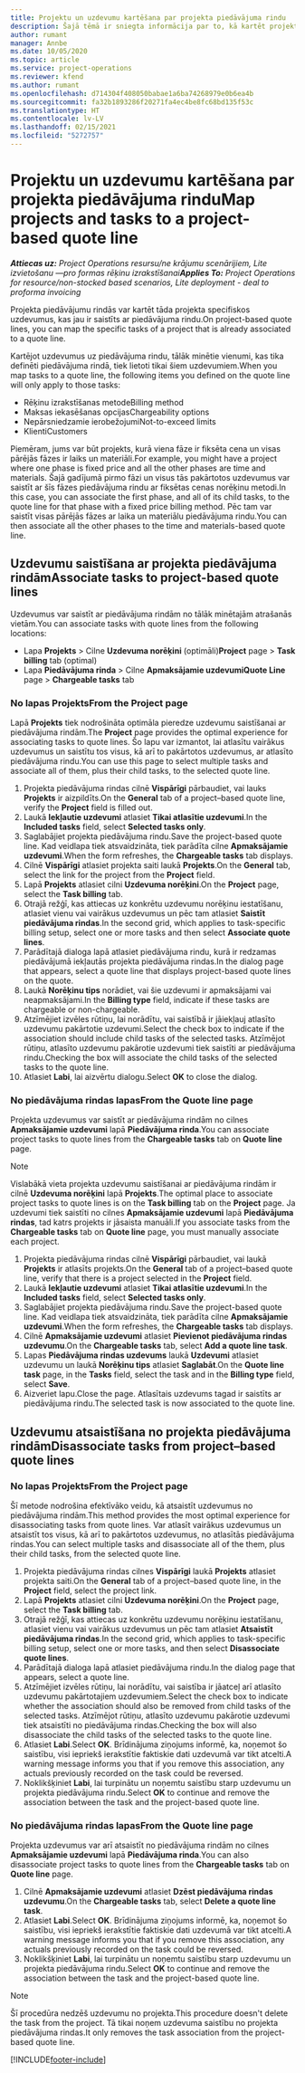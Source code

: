 ```yaml
---
title: Projektu un uzdevumu kartēšana par projekta piedāvājuma rindu
description: Šajā tēmā ir sniegta informācija par to, kā kartēt projektus un uzdevumus uz projekta uzdevuma rindu.
author: rumant
manager: Annbe
ms.date: 10/05/2020
ms.topic: article
ms.service: project-operations
ms.reviewer: kfend
ms.author: rumant
ms.openlocfilehash: d714304f408050babae1a6ba74268979e0b6ea4b
ms.sourcegitcommit: fa32b1893286f20271fa4ec4be8fc68bd135f53c
ms.translationtype: HT
ms.contentlocale: lv-LV
ms.lasthandoff: 02/15/2021
ms.locfileid: "5272757"
---
```

# <a name="map-projects-and-tasks-to-a-project-based-quote-line"></a><span data-ttu-id="d2181-103">Projektu un uzdevumu kartēšana par projekta piedāvājuma rindu</span><span class="sxs-lookup"><span data-stu-id="d2181-103">Map projects and tasks to a project-based quote line</span></span>

<span data-ttu-id="d2181-104">_**Attiecas uz:** Project Operations resursu/ne krājumu scenārijiem, Lite izvietošanu —pro formas rēķinu izrakstīšanai_</span><span class="sxs-lookup"><span data-stu-id="d2181-104">_**Applies To:** Project Operations for resource/non-stocked based scenarios, Lite deployment - deal to proforma invoicing_</span></span>

<span data-ttu-id="d2181-105">Projekta piedāvājumu rindās var kartēt tāda projekta specifiskos uzdevumus, kas jau ir saistīts ar piedāvājuma rindu.</span><span class="sxs-lookup"><span data-stu-id="d2181-105">On project-based quote lines, you can map the specific tasks of a project that is already associated to a quote line.</span></span>

<span data-ttu-id="d2181-106">Kartējot uzdevumus uz piedāvājuma rindu, tālāk minētie vienumi, kas tika definēti piedāvājuma rindā, tiek lietoti tikai šiem uzdevumiem.</span><span class="sxs-lookup"><span data-stu-id="d2181-106">When you map tasks to a quote line, the following items you defined on the quote line will only apply to those tasks:</span></span>

- <span data-ttu-id="d2181-107">Rēķinu izrakstīšanas metode</span><span class="sxs-lookup"><span data-stu-id="d2181-107">Billing method</span></span>
- <span data-ttu-id="d2181-108">Maksas iekasēšanas opcijas</span><span class="sxs-lookup"><span data-stu-id="d2181-108">Chargeability options</span></span>
- <span data-ttu-id="d2181-109">Nepārsniedzamie ierobežojumi</span><span class="sxs-lookup"><span data-stu-id="d2181-109">Not-to-exceed limits</span></span>
- <span data-ttu-id="d2181-110">Klienti</span><span class="sxs-lookup"><span data-stu-id="d2181-110">Customers</span></span>

<span data-ttu-id="d2181-111">Piemēram, jums var būt projekts, kurā viena fāze ir fiksēta cena un visas pārējās fāzes ir laiks un materiāli.</span><span class="sxs-lookup"><span data-stu-id="d2181-111">For example, you might have a project where one phase is fixed price and all the other phases are time and materials.</span></span> <span data-ttu-id="d2181-112">Šajā gadījumā pirmo fāzi un visus tās pakārtotos uzdevumus var saistīt ar šīs fāzes piedāvājuma rindu ar fiksētas cenas norēķinu metodi.</span><span class="sxs-lookup"><span data-stu-id="d2181-112">In this case, you can associate the first phase, and all of its child tasks, to the quote line for that phase with a fixed price billing method.</span></span> <span data-ttu-id="d2181-113">Pēc tam var saistīt visas pārējās fāzes ar laika un materiālu piedāvājuma rindu.</span><span class="sxs-lookup"><span data-stu-id="d2181-113">You can then associate all the other phases to the time and materials-based quote line.</span></span>

## <a name="associate-tasks-to-project-based-quote-lines"></a><span data-ttu-id="d2181-114">Uzdevumu saistīšana ar projekta piedāvājuma rindām</span><span class="sxs-lookup"><span data-stu-id="d2181-114">Associate tasks to project-based quote lines</span></span>

<span data-ttu-id="d2181-115">Uzdevumus var saistīt ar piedāvājuma rindām no tālāk minētajām atrašanās vietām.</span><span class="sxs-lookup"><span data-stu-id="d2181-115">You can associate tasks with quote lines from the following locations:</span></span>

- <span data-ttu-id="d2181-116">Lapa **Projekts** > Cilne **Uzdevuma norēķini** (optimāli)</span><span class="sxs-lookup"><span data-stu-id="d2181-116">**Project** page > **Task billing** tab (optimal)</span></span>
- <span data-ttu-id="d2181-117">Lapa **Piedāvājuma rinda** > Cilne **Apmaksājamie uzdevumi**</span><span class="sxs-lookup"><span data-stu-id="d2181-117">**Quote Line** page > **Chargeable tasks** tab</span></span> 

### <a name="from-the-project-page"></a><span data-ttu-id="d2181-118">No lapas Projekts</span><span class="sxs-lookup"><span data-stu-id="d2181-118">From the Project page</span></span>

<span data-ttu-id="d2181-119">Lapā **Projekts** tiek nodrošināta optimāla pieredze uzdevumu saistīšanai ar piedāvājuma rindām.</span><span class="sxs-lookup"><span data-stu-id="d2181-119">The **Project** page provides the optimal experience for associating tasks to quote lines.</span></span> <span data-ttu-id="d2181-120">Šo lapu var izmantot, lai atlasītu vairākus uzdevumus un saistītu tos visus, kā arī to pakārtotos uzdevumus, ar atlasīto piedāvājuma rindu.</span><span class="sxs-lookup"><span data-stu-id="d2181-120">You can use this page to select multiple tasks and associate all of them, plus their child tasks, to the selected quote line.</span></span>

1. <span data-ttu-id="d2181-121">Projekta piedāvājuma rindas cilnē **Vispārīgi** pārbaudiet, vai lauks **Projekts** ir aizpildīts.</span><span class="sxs-lookup"><span data-stu-id="d2181-121">On the **General** tab of a project–based quote line, verify the **Project** field is filled out.</span></span>
2. <span data-ttu-id="d2181-122">Laukā **Iekļautie uzdevumi** atlasiet **Tikai atlasītie uzdevumi**.</span><span class="sxs-lookup"><span data-stu-id="d2181-122">In the **Included tasks** field, select **Selected tasks only**.</span></span>
3. <span data-ttu-id="d2181-123">Saglabājiet projekta piedāvājuma rindu.</span><span class="sxs-lookup"><span data-stu-id="d2181-123">Save the project-based quote line.</span></span> <span data-ttu-id="d2181-124">Kad veidlapa tiek atsvaidzināta, tiek parādīta cilne **Apmaksājamie uzdevumi**.</span><span class="sxs-lookup"><span data-stu-id="d2181-124">When the form refreshes, the **Chargeable tasks** tab displays.</span></span>
4. <span data-ttu-id="d2181-125">Cilnē **Vispārīgi** atlasiet projekta saiti laukā **Projekts**.</span><span class="sxs-lookup"><span data-stu-id="d2181-125">On the **General** tab, select the link for the project from the **Project** field.</span></span>
5. <span data-ttu-id="d2181-126">Lapā **Projekts** atlasiet cilni **Uzdevuma norēķini**.</span><span class="sxs-lookup"><span data-stu-id="d2181-126">On the **Project** page, select the **Task billing** tab.</span></span>
6. <span data-ttu-id="d2181-127">Otrajā režģī, kas attiecas uz konkrētu uzdevumu norēķinu iestatīšanu, atlasiet vienu vai vairākus uzdevumus un pēc tam atlasiet **Saistīt piedāvājuma rindas**.</span><span class="sxs-lookup"><span data-stu-id="d2181-127">In the second grid, which applies to task-specific billing setup, select one or more tasks and then select **Associate quote lines**.</span></span>
7. <span data-ttu-id="d2181-128">Parādītajā dialoga lapā atlasiet piedāvājuma rindu, kurā ir redzamas piedāvājumā iekļautās projekta piedāvājuma rindas.</span><span class="sxs-lookup"><span data-stu-id="d2181-128">In the dialog page that appears, select a quote line that displays project-based quote lines on the quote.</span></span>
8. <span data-ttu-id="d2181-129">Laukā **Norēķinu tips** norādiet, vai šie uzdevumi ir apmaksājami vai neapmaksājami.</span><span class="sxs-lookup"><span data-stu-id="d2181-129">In the **Billing type** field, indicate if these tasks are chargeable or non-chargeable.</span></span>
9. <span data-ttu-id="d2181-130">Atzīmējiet izvēles rūtiņu, lai norādītu, vai saistībā ir jāiekļauj atlasīto uzdevumu pakārtotie uzdevumi.</span><span class="sxs-lookup"><span data-stu-id="d2181-130">Select the check box to indicate if the association should include child tasks of the selected tasks.</span></span> <span data-ttu-id="d2181-131">Atzīmējot rūtiņu, atlasīto uzdevumu pakārotie uzdevumi tiek saistīti ar piedāvājuma rindu.</span><span class="sxs-lookup"><span data-stu-id="d2181-131">Checking the box will associate the child tasks of the selected tasks to the quote line.</span></span>
10. <span data-ttu-id="d2181-132">Atlasiet **Labi**, lai aizvērtu dialogu.</span><span class="sxs-lookup"><span data-stu-id="d2181-132">Select **OK** to close the dialog.</span></span>

### <a name="from-the-quote-line-page"></a><span data-ttu-id="d2181-133">No piedāvājuma rindas lapas</span><span class="sxs-lookup"><span data-stu-id="d2181-133">From the Quote line page</span></span>

<span data-ttu-id="d2181-134">Projekta uzdevumus var saistīt ar piedāvājuma rindām no cilnes **Apmaksājamie uzdevumi** lapā **Piedāvājuma rinda**.</span><span class="sxs-lookup"><span data-stu-id="d2181-134">You can associate project tasks to quote lines from the **Chargeable tasks** tab on **Quote line** page.</span></span>

>[!NOTE]
><span data-ttu-id="d2181-135">Vislabākā vieta projekta uzdevumu saistīšanai ar piedāvājuma rindām ir cilnē **Uzdevuma norēķini** lapā **Projekts**.</span><span class="sxs-lookup"><span data-stu-id="d2181-135">The optimal place to associate project tasks to quote lines is on the **Task billing** tab on the **Project** page.</span></span> <span data-ttu-id="d2181-136">Ja uzdevumi tiek saistīti no cilnes **Apmaksājamie uzdevumi** lapā **Piedāvājuma rindas**, tad katrs projekts ir jāsaista manuāli.</span><span class="sxs-lookup"><span data-stu-id="d2181-136">If you associate tasks from the **Chargeable tasks** tab on **Quote line** page, you must manually associate each project.</span></span>

1. <span data-ttu-id="d2181-137">Projekta piedāvājuma rindas cilnē **Vispārīgi** pārbaudiet, vai laukā **Projekts** ir atlasīts projekts.</span><span class="sxs-lookup"><span data-stu-id="d2181-137">On the **General** tab of a project–based quote line, verify that there is a project selected in the **Project** field.</span></span>
2. <span data-ttu-id="d2181-138">Laukā **Iekļautie uzdevumi** atlasiet **Tikai atlasītie uzdevumi**.</span><span class="sxs-lookup"><span data-stu-id="d2181-138">In the **Included tasks** field, select **Selected tasks only**.</span></span>
3. <span data-ttu-id="d2181-139">Saglabājiet projekta piedāvājuma rindu.</span><span class="sxs-lookup"><span data-stu-id="d2181-139">Save the project-based quote line.</span></span> <span data-ttu-id="d2181-140">Kad veidlapa tiek atsvaidzināta, tiek parādīta cilne **Apmaksājamie uzdevumi**.</span><span class="sxs-lookup"><span data-stu-id="d2181-140">When the form refreshes, the **Chargeable tasks** tab displays.</span></span>
4. <span data-ttu-id="d2181-141">Cilnē **Apmaksājamie uzdevumi** atlasiet **Pievienot piedāvājuma rindas uzdevumu**.</span><span class="sxs-lookup"><span data-stu-id="d2181-141">On the **Chargeable tasks** tab, select **Add a quote line task**.</span></span>
5. <span data-ttu-id="d2181-142">Lapas **Piedāvājuma rindas uzdevums** laukā **Uzdevumi** atlasiet uzdevumu un laukā **Norēķinu tips** atlasiet **Saglabāt**.</span><span class="sxs-lookup"><span data-stu-id="d2181-142">On the **Quote line task** page, in the **Tasks** field, select the task and in the **Billing type** field, select **Save**.</span></span> 
6. <span data-ttu-id="d2181-143">Aizveriet lapu.</span><span class="sxs-lookup"><span data-stu-id="d2181-143">Close the page.</span></span> <span data-ttu-id="d2181-144">Atlasītais uzdevums tagad ir saistīts ar piedāvājuma rindu.</span><span class="sxs-lookup"><span data-stu-id="d2181-144">The selected task is now associated to the quote line.</span></span>

## <a name="disassociate-tasks-from-projectbased-quote-lines"></a><span data-ttu-id="d2181-145">Uzdevumu atsaistīšana no projekta piedāvājuma rindām</span><span class="sxs-lookup"><span data-stu-id="d2181-145">Disassociate tasks from project–based quote lines</span></span>

### <a name="from-the-project-page"></a><span data-ttu-id="d2181-146">No lapas Projekts</span><span class="sxs-lookup"><span data-stu-id="d2181-146">From the Project page</span></span>

<span data-ttu-id="d2181-147">Šī metode nodrošina efektīvāko veidu, kā atsaistīt uzdevumus no piedāvājuma rindām.</span><span class="sxs-lookup"><span data-stu-id="d2181-147">This method provides the most optimal experience for disassociating tasks from quote lines.</span></span> <span data-ttu-id="d2181-148">Var atlasīt vairākus uzdevumus un atsaistīt tos visus, kā arī to pakārtotos uzdevumus, no atlasītās piedāvājuma rindas.</span><span class="sxs-lookup"><span data-stu-id="d2181-148">You can select multiple tasks and disassociate all of the them, plus their child tasks, from the selected quote line.</span></span>

1. <span data-ttu-id="d2181-149">Projekta piedāvājuma rindas cilnes **Vispārīgi** laukā **Projekts** atlasiet projekta saiti.</span><span class="sxs-lookup"><span data-stu-id="d2181-149">On the **General** tab of a project–based quote line, in the **Project** field, select the project link.</span></span>
2. <span data-ttu-id="d2181-150">Lapā **Projekts** atlasiet cilni **Uzdevuma norēķini**.</span><span class="sxs-lookup"><span data-stu-id="d2181-150">On the **Project** page, select the **Task billing** tab.</span></span>
3. <span data-ttu-id="d2181-151">Otrajā režģī, kas attiecas uz konkrētu uzdevumu norēķinu iestatīšanu, atlasiet vienu vai vairākus uzdevumus un pēc tam atlasiet **Atsaistīt piedāvājuma rindas**.</span><span class="sxs-lookup"><span data-stu-id="d2181-151">In the second grid, which applies to task-specific billing setup, select one or more tasks, and then select **Disassociate quote lines**.</span></span>
4. <span data-ttu-id="d2181-152">Parādītajā dialoga lapā atlasiet piedāvājuma rindu.</span><span class="sxs-lookup"><span data-stu-id="d2181-152">In the dialog page that appears, select a quote line.</span></span>
5. <span data-ttu-id="d2181-153">Atzīmējiet izvēles rūtiņu, lai norādītu, vai saistība ir jāatceļ arī atlasīto uzdevumu pakārtotajiem uzdevumiem.</span><span class="sxs-lookup"><span data-stu-id="d2181-153">Select the check box to indicate whether the association should also be removed from child tasks of the selected tasks.</span></span> <span data-ttu-id="d2181-154">Atzīmējot rūtiņu, atlasīto uzdevumu pakārotie uzdevumi tiek atsaistīti no piedāvājuma rindas.</span><span class="sxs-lookup"><span data-stu-id="d2181-154">Checking the box will also disassociate the child tasks of the selected tasks to the quote line.</span></span>
6. <span data-ttu-id="d2181-155">Atlasiet **Labi**.</span><span class="sxs-lookup"><span data-stu-id="d2181-155">Select **OK**.</span></span> <span data-ttu-id="d2181-156">Brīdinājuma ziņojums informē, ka, noņemot šo saistību, visi iepriekš ierakstītie faktiskie dati uzdevumā var tikt atcelti.</span><span class="sxs-lookup"><span data-stu-id="d2181-156">A warning message informs you that if you remove this association, any actuals previously recorded on the task could be reversed.</span></span> 
7. <span data-ttu-id="d2181-157">Noklikšķiniet **Labi**, lai turpinātu un noņemtu saistību starp uzdevumu un projekta piedāvājuma rindu.</span><span class="sxs-lookup"><span data-stu-id="d2181-157">Select **OK** to continue and remove the association between the task and the project-based quote line.</span></span>

### <a name="from-the-quote-line-page"></a><span data-ttu-id="d2181-158">No piedāvājuma rindas lapas</span><span class="sxs-lookup"><span data-stu-id="d2181-158">From the Quote line page</span></span>

<span data-ttu-id="d2181-159">Projekta uzdevumus var arī atsaistīt no piedāvājuma rindām no cilnes **Apmaksājamie uzdevumi** lapā **Piedāvājuma rinda**.</span><span class="sxs-lookup"><span data-stu-id="d2181-159">You can also disassociate project tasks to quote lines from the **Chargeable tasks** tab on **Quote line** page.</span></span>

1. <span data-ttu-id="d2181-160">Cilnē **Apmaksājamie uzdevumi** atlasiet **Dzēst piedāvājuma rindas uzdevumu**.</span><span class="sxs-lookup"><span data-stu-id="d2181-160">On the **Chargeable tasks** tab, select **Delete a quote line task**.</span></span>
2. <span data-ttu-id="d2181-161">Atlasiet **Labi**.</span><span class="sxs-lookup"><span data-stu-id="d2181-161">Select **OK**.</span></span> <span data-ttu-id="d2181-162">Brīdinājuma ziņojums informē, ka, noņemot šo saistību, visi iepriekš ierakstītie faktiskie dati uzdevumā var tikt atcelti.</span><span class="sxs-lookup"><span data-stu-id="d2181-162">A warning message informs you that if you remove this association, any actuals previously recorded on the task could be reversed.</span></span> 
3. <span data-ttu-id="d2181-163">Noklikšķiniet **Labi**, lai turpinātu un noņemtu saistību starp uzdevumu un projekta piedāvājuma rindu.</span><span class="sxs-lookup"><span data-stu-id="d2181-163">Select **OK** to continue and remove the association between the task and the project-based quote line.</span></span>

>[!NOTE]
> <span data-ttu-id="d2181-164">Šī procedūra nedzēš uzdevumu no projekta.</span><span class="sxs-lookup"><span data-stu-id="d2181-164">This procedure doesn't delete the task from the project.</span></span> <span data-ttu-id="d2181-165">Tā tikai noņem uzdevuma saistību no projekta piedāvājuma rindas.</span><span class="sxs-lookup"><span data-stu-id="d2181-165">It only removes the task association from the project-based quote line.</span></span>


[!INCLUDE[footer-include](../../includes/footer-banner.md)]